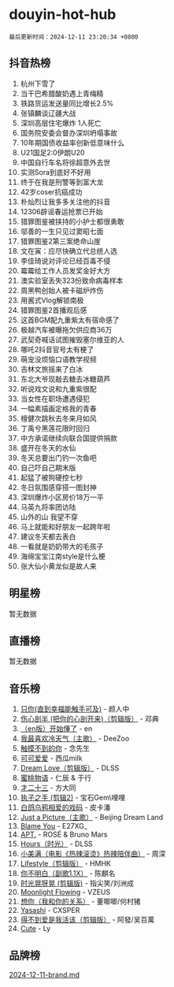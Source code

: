 # douyin-hot-hub

`最后更新时间：2024-12-11 23:20:34 +0800`

## 抖音热榜

1. 杭州下雪了
1. 当干巴希腊酸奶遇上青梅精
1. 铁路货运发送量同比增长2.5%
1. 张镇麟谈辽疆大战
1. 深圳高层住宅爆炸 1人死亡
1. 国务院安委会督办深圳坍塌事故
1. 10年期国债收益率创新低意味什么
1. U21国足2:0伊朗U20
1. 中国自行车名将徐超意外去世
1. 实测Sora到底好不好用
1. 终于在我是刑警等到富大龙
1. 42岁coser抗癌成功
1. 朴灿烈让我多多关注他的抖音
1. 12306辟谣春运抢票已开始
1. 猎罪图鉴被挟持的小护士都很勇敢
1. 邬善的一生只见过窦昭七面
1. 猎罪图鉴2第三案绝命山崖
1. 文在寅：应尽快确立代总统人选
1. 李佳琦说对评论已经百毒不侵
1. 霉霉给工作人员发奖金好大方
1. 澳实验室丢失323份致命病毒样本
1. 周黑鸭创始人被卡磁炉炸伤
1. 用酱式Vlog解锁南极
1. 猎罪图鉴2首播观后感
1. 这首BGM配九重紫太有宿命感了
1. 极越汽车被曝拖欠供应商36万
1. 武契奇喊话试图摧毁塞尔维亚的人
1. 哪吒2抖音官号太有梗了
1. 萌宠没烦恼口语教学视频
1. 吉林文旅摇来了白冰
1. 东北大爷现敲去糖去冰糖葫芦
1. 听说戏文说和九重紫很配
1. 当女性在职场遭遇侵犯
1. 一幅素描画定格我的青春
1. 檀健次跳秋去冬来月如风
1. 丁禹兮黑莲花限时回归
1. 中方承诺继续向联合国提供捐款
1. 盛开在冬天的水仙
1. 冬天总要出门钓一次鱼吧
1. 自己吓自己期末版
1. 起猛了被狗硬控七秒
1. 冬日氛围感穿搭一图封神
1. 深圳爆炸小区房价18万一平
1. 马英九将率团访陆
1. 山外的山 我望不穿
1. 马上就能和好朋友一起跨年啦
1. 建议冬天都去表白
1. 一看就是奶奶带大的毛孩子
1. 海绵宝宝江南style是什么梗
1. 张大仙小黄龙似是故人来

## 明星榜

暂无数据

## 直播榜

暂无数据

## 音乐榜

1. [只你(直到幸福能触手可及)](https://sf5-hl-cdn-tos.douyinstatic.com/obj/tos-cn-ve-2774/o0lBkRDzFTeaVSUz3ZZSCBVtZ5DIMQGfgmEAuE) - 颜人中
1. [伤心剖半 (把你的心剖开来)（剪辑版）](https://sf5-hl-cdn-tos.douyinstatic.com/obj/tos-cn-ve-2774/oE3a4kLafIGYPYIFXlEAefIrO0MvzyEDgbuTmC) - 邓典
1. [（en版）开始懂了](https://sf5-hl-cdn-tos.douyinstatic.com/obj/tos-cn-ve-2774/ow9G4MKH32zBIDHGvNiTAimWsAJB5QxhCIfIME) - en
1. [我最喜欢冷天气（主歌）](https://sf3-cdn-tos.douyinstatic.com/obj/tos-cn-ve-2774/ogd10efzCApmGsmwZRmIKrEMfCZLg7MycZu3ew) - DeeZoo
1. [触摸不到的你](https://sf5-hl-cdn-tos.douyinstatic.com/obj/tos-cn-ve-2774/oUBR0G6KDYpIwoshClFdQfZDNBfTnrBQE7gXtN) - 念先生
1. [可可爱爱](https://sf5-hl-cdn-tos.douyinstatic.com/obj/tos-cn-ve-2774/0deb1e75aea643b9927ba26aaafa29dd) - 西瓜milk
1. [Dream Love（剪辑版）](https://sf5-hl-cdn-tos.douyinstatic.com/obj/tos-cn-ve-2774/oUn3DKyIgBFIsCFZmAMM8qSJyMtlgLfoPqyDEe) - DLSS
1. [蜜桃物语](https://sf5-hl-cdn-tos.douyinstatic.com/obj/tos-cn-ve-2774/oIhOSCZtIACtYU4XQkngiW9kCBfVD1Fz9IYeqL) - 仁辰 & 于行
1. [才二十三](https://sf5-hl-cdn-tos.douyinstatic.com/obj/tos-cn-ve-2774/okABdOmMEBYDDBvkgYQ5JfEqFtCZvQxf4aRjDI) - 方大同
1. [执子之手 (剪辑2)](https://sf5-hl-cdn-tos.douyinstatic.com/obj/tos-cn-ve-2774/oUoZLQjCc31XzqsBnBQUNgeKtYPBcgbFDwtfcu) - 宝石Gem\哩哩
1. [白鸽乌鸦相爱的戏码](https://sf5-hl-cdn-tos.douyinstatic.com/obj/tos-cn-ve-2774/oMVVEf6eDAOmFtNtCsEqKpIorBDM8Nkg6TZRqC) - 皮卡潘
1. [Just a Picture（主歌）](https://sf5-hl-cdn-tos.douyinstatic.com/obj/tos-cn-ve-2774/oc0usFBZCDnAGbtQig7oCaDsQfCYjcAEfWYQkF) - Beijing Dream Land
1. [Blame You](https://sf5-hl-cdn-tos.douyinstatic.com/obj/tos-cn-ve-2774/oAceIDVL0BC2DJC0Qwi8AZnQAtBgZBbMMpfdzi) - E27XG_
1. [APT.](https://sf5-hl-cdn-tos.douyinstatic.com/obj/tos-cn-ve-2774/ooHxBnfDQIxBZontIlGfpTy5PBxCgEccFO1OMg) - ROSÉ & Bruno Mars
1. [Hours（时光）](https://sf5-hl-cdn-tos.douyinstatic.com/obj/tos-cn-ve-2774/oES9g0DgeYmDFDVCLNfBZZsnLvGF4utxCEAm1Q) - DLSS
1. [小美满（电影《热辣滚烫》热辣陪伴曲）](https://sf5-hl-cdn-tos.douyinstatic.com/obj/tos-cn-ve-2774/o0GAn2lSgfZIDUgtevCGDQYnFg4CwnrBaxbTZL) - 周深
1. [Lifestyle（剪辑版）](https://sf5-hl-cdn-tos.douyinstatic.com/obj/tos-cn-ve-2774/owfqGgjwG3V5lCLaAIezFMeg3LtuKNBaZKgzPV) - HMHK
1. [你不明白（副歌1.1X）](https://sf5-hl-cdn-tos.douyinstatic.com/obj/tos-cn-ve-2774/o4LBQK7fIoonFBCeIzPNZvHDgEDtQ2ErnrKvM1) - 陈麒名
1. [时光晃呀晃 (剪辑版)](https://sf5-hl-cdn-tos.douyinstatic.com/obj/tos-cn-ve-2774/o8ACeQem3gwI1x3GIYGAfKG0LJebKFRJDwRwyW) - 指尖笑/刘洲成
1. [Moonlight Flowing](https://sf5-hl-cdn-tos.douyinstatic.com/obj/tos-cn-ve-2774/oopZsCtRnQgOhEYmv9FfBBgwmeaQmWQQZED9tN) - VZEUS
1. [想你（我和你的关系）](https://sf5-hl-cdn-tos.douyinstatic.com/obj/tos-cn-ve-2774/o8QxhcOBDYYX0zqKCjFVQXZ3RBffnRBQEogitG) - 董唧唧/何村猪
1. [Yasashi](https://sf5-hl-cdn-tos.douyinstatic.com/obj/tos-cn-ve-2774/oEIqAlutRBGQZgZf2VMCuFEBmaD2bgJG6fCQaQ) - CXSPER
1. [得不到爱是我活该（剪辑版）](https://sf5-hl-cdn-tos.douyinstatic.com/obj/tos-cn-ve-2774/os0cIhiBc3fAa9kPjzM5WTrMggiK3sBnZDAwpQ) - 阿發/吴百萬
1. [Cute](https://sf5-hl-cdn-tos.douyinstatic.com/obj/tos-cn-ve-2774/o4IbIzHWKAAB4wsS5qMBRiiAlEBGTpQRNfFvuo) - Ly

## 品牌榜

[2024-12-11-brand.md](2024-12-11-brand.md)

